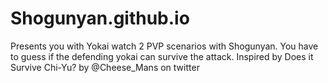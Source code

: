 # Shogunyan.github.io
Presents you with Yokai watch 2 PVP scenarios with Shogunyan. You have to guess if the defending yokai can survive the attack. Inspired by Does it Survive Chi-Yu? by @Cheese_Mans on twitter
